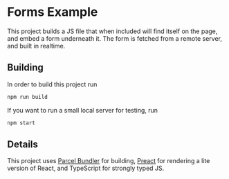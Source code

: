 # Forms Example

This project builds a JS file that when included will find itself on the page,
and embed a form underneath it. The form is fetched from a remote server, and
built in realtime.

## Building

In order to build this project run

```sh
npm run build
```

If you want to run a small local server for testing, run

```sh
npm start
```

## Details

This project uses [Parcel Bundler](https://parceljs.org) for building,
[Preact](https://preactjs.com/) for rendering a lite version of React, and
TypeScript for strongly typed JS.
